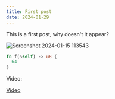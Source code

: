 ```yaml
---
title: First post
date: 2024-01-29
---
```


This is a first post, why doesn't it appear?

![Screenshot 2024-01-15 113543](https://github.com/cbeust/otaku/assets/92322/1270e04d-674d-4e49-bee0-97995c2a9118)

```rust
fn f(&self) -> u8 {
  64
}
```

Video:

[Video](https://github.com/cbeust/otaku/assets/92322/032ede71-066a-4ddf-a9a1-f2dc7cd519a0)




